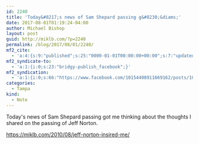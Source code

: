 ```yaml
---
id: 2240
title: 'Today&#8217;s news of Sam Shepard passing g&#8230;&diams;'
date: 2017-08-01T01:19:24-04:00
author: Michael Bishop
layout: post
guid: http://miklb.com/?p=2240
permalink: /blog/2017/08/01/2240/
mf2_cite:
  - 'a:4:{s:9:"published";s:25:"0000-01-01T00:00:00+00:00";s:7:"updated";s:25:"0000-01-01T00:00:00+00:00";s:8:"category";a:1:{i:0;s:0:"";}s:6:"author";a:0:{}}'
mf2_syndicate-to:
  - 'a:1:{i:0;s:23:"bridgy-publish_facebook";}'
mf2_syndication:
  - 'a:1:{i:0;s:66:"https://www.facebook.com/10154408911669162/posts/10155834510079162";}'
categories:
  - Tampa
kind:
  - Note
---
```

Today's news of Sam Shepard passing got me thinking about the thoughts I shared on the passing of Jeff Norton.

<https://miklb.com/2010/08/jeff-norton-insired-me/>